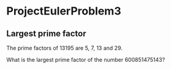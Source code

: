 # ProjectEulerProblem3

## Largest prime factor

The prime factors of 13195 are 5, 7, 13 and 29.

What is the largest prime factor of the number 600851475143?
